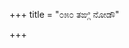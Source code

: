 +++
title = "೦೫೦ ತಙ್ಗಿ ನೋಡೌ"

+++
<div class="audioEmbed"  src="https://archive.org/download/kumAra-vyAsa-bhArata_kaGaPa_with_metadata/01_Adi__13__050_tangi_nODau.mp3" caption="ಗ-ಪ"></div>